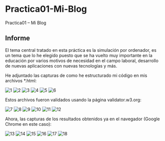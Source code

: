 # Practica01-Mi-Blog
Practica01 – Mi Blog
## Informe
El tema central tratado en esta práctica es la simulación por ordenador, es un tema que lo he elegido puesto que se ha vuelto muy
importante en la educación por varios motivos de necesidad en el campo laboral, desarrollo de nuevas aplicaciones con nuevas
tecnologías y más.

He adjuntado las capturas de como he estructurado mi código en mis archivos *.html:

![1](https://github.com/PedrojOrtiz/Practica01-Mi-Blog/blob/master/capturas/2.png)
![2](https://github.com/PedrojOrtiz/Practica01-Mi-Blog/blob/master/capturas/3.png)
![3](https://github.com/PedrojOrtiz/Practica01-Mi-Blog/blob/master/capturas/4.png)
![4](https://github.com/PedrojOrtiz/Practica01-Mi-Blog/blob/master/capturas/5.png)
![5](https://github.com/PedrojOrtiz/Practica01-Mi-Blog/blob/master/capturas/6.png)
![6](https://github.com/PedrojOrtiz/Practica01-Mi-Blog/blob/master/capturas/7.png)

Estos archivos fueron validados usando la página validator.w3.org:

![7](https://github.com/PedrojOrtiz/Practica01-Mi-Blog/blob/master/capturas/14.png)
![8](https://github.com/PedrojOrtiz/Practica01-Mi-Blog/blob/master/capturas/15.png)
![9](https://github.com/PedrojOrtiz/Practica01-Mi-Blog/blob/master/capturas/16.png)
![10](https://github.com/PedrojOrtiz/Practica01-Mi-Blog/blob/master/capturas/17.png)
![11](https://github.com/PedrojOrtiz/Practica01-Mi-Blog/blob/master/capturas/18.png)
![12](https://github.com/PedrojOrtiz/Practica01-Mi-Blog/blob/master/capturas/19.png)

Ahora, las capturas de los resultados obtenidos ya en el navegador (Google Chrome en este caso):

![13](https://github.com/PedrojOrtiz/Practica01-Mi-Blog/blob/master/capturas/8.png)
![14](https://github.com/PedrojOrtiz/Practica01-Mi-Blog/blob/master/capturas/9.png)
![15](https://github.com/PedrojOrtiz/Practica01-Mi-Blog/blob/master/capturas/10.png)
![16](https://github.com/PedrojOrtiz/Practica01-Mi-Blog/blob/master/capturas/11.png)
![17](https://github.com/PedrojOrtiz/Practica01-Mi-Blog/blob/master/capturas/12.png)
![18](https://github.com/PedrojOrtiz/Practica01-Mi-Blog/blob/master/capturas/13.png)
